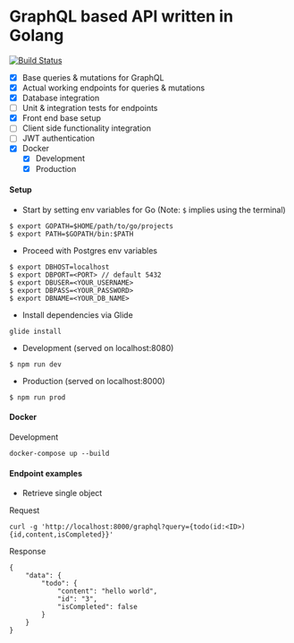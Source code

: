 # GraphQL based API written in Golang
[![Build Status](https://travis-ci.org/raunofreiberg/kyrene.svg?branch=master)](https://travis-ci.org/raunofreiberg/kyrene)

- [x] Base queries & mutations for GraphQL
- [x] Actual working endpoints for queries & mutations
- [x] Database integration
- [ ] Unit & integration tests for endpoints
- [x] Front end base setup
- [ ] Client side functionality integration
- [ ] JWT authentication
- [x] Docker
	- [x] Development
	- [x] Production

#### Setup

* Start by setting env variables for Go (Note: `$` implies using the terminal)

```
$ export GOPATH=$HOME/path/to/go/projects
$ export PATH=$GOPATH/bin:$PATH
```

* Proceed with Postgres env variables

```
$ export DBHOST=localhost
$ export DBPORT=<PORT> // default 5432
$ export DBUSER=<YOUR_USERNAME>
$ export DBPASS=<YOUR_PASSWORD>
$ export DBNAME=<YOUR_DB_NAME>
```

* Install dependencies via Glide

```
glide install
````

* Development (served on localhost:8080)

```
$ npm run dev
```

* Production (served on localhost:8000)

```
$ npm run prod
```

#### Docker

Development
```
docker-compose up --build
```

#### Endpoint examples

* Retrieve single object

Request
```
curl -g 'http://localhost:8000/graphql?query={todo(id:<ID>){id,content,isCompleted}}'
```

Response
```
{
	"data": {
		"todo": {
			"content": "hello world",
			"id": "3",
			"isCompleted": false
		}
	}
}
```

